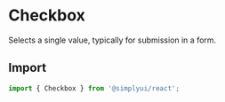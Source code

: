 # Checkbox

Selects a single value, typically for submission in a form.

## Import

```jsx
import { Checkbox } from '@simplyui/react';
```
